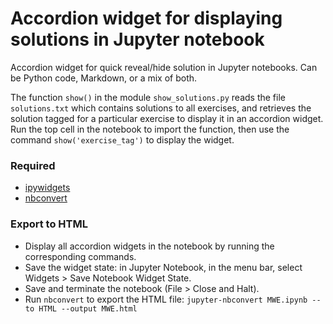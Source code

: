# Accordion widget for displaying solutions in Jupyter notebook

Accordion widget for quick reveal/hide solution in Jupyter notebooks. Can be Python code, Markdown, or a mix of both.

The function `show()` in the module `show_solutions.py` reads the file `solutions.txt` which contains solutions to all exercises, and retrieves the solution tagged for a particular exercise to display it in an accordion widget. Run the top cell in the notebook to import the function, then use the command `show('exercise_tag')` to display the widget.


### Required

- [ipywidgets](https://ipywidgets.readthedocs.io/en/latest/)
- [nbconvert](https://nbconvert.readthedocs.io/en/latest/)


### Export to HTML

- Display all accordion widgets in the notebook by running the corresponding commands.
- Save the widget state: in Jupyter Notebook, in the menu bar, select Widgets > Save Notebook Widget State.
- Save and terminate the notebook (File > Close and Halt).
- Run `nbconvert` to export the HTML file: `jupyter-nbconvert MWE.ipynb --to HTML --output MWE.html`
